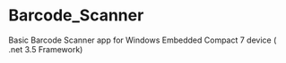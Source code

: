 # Barcode_Scanner
Basic Barcode Scanner app for Windows Embedded Compact 7 device ( .net 3.5 Framework)
